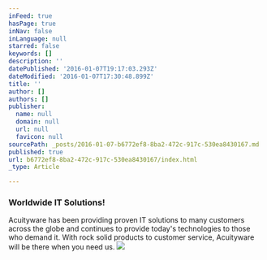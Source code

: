```yaml
---
inFeed: true
hasPage: true
inNav: false
inLanguage: null
starred: false
keywords: []
description: ''
datePublished: '2016-01-07T19:17:03.293Z'
dateModified: '2016-01-07T17:30:48.899Z'
title: ''
author: []
authors: []
publisher:
  name: null
  domain: null
  url: null
  favicon: null
sourcePath: _posts/2016-01-07-b6772ef8-8ba2-472c-917c-530ea8430167.md
published: true
url: b6772ef8-8ba2-472c-917c-530ea8430167/index.html
_type: Article

---
```

### Worldwide IT Solutions!

Acuityware has been providing proven IT solutions to many customers across the globe and continues to provide today's technologies to those who demand it. With rock solid products to customer service, Acuityware will be there when you need us.
![](https://the-grid-user-content.s3-us-west-2.amazonaws.com/d48410d0-8ce2-4740-9216-f649b1511fd3.jpg)